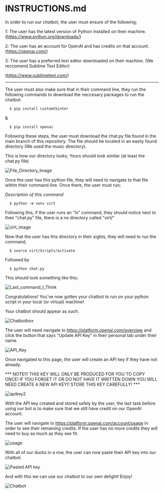 # INSTRUCTIONS.md


In order to run our chatbot, the user must ensure of the following;

1: The user has the latest version of Python installed on their machine. (https://www.python.org/downloads/)

2: The user has an account for OpenAI and has credits on that account. (https://openai.com/)

3: The user has a preferred text editor downloaded on their machine. (We reccomend Sublime Text Editor)

 (https://www.sublimetext.com/)


---------------------------------------------------------------------------------------------------------------------------------------------------------------------------------------------------------------------------



The user must also make sure that in their command line, they run the following commands to download the neccesary packages to run the chatbot.

  ```bash
    $ pip install customtkinter
  ```
& 

  ```
    $ pip install openai
  ```

Following these steps, the user must download the chat.py file found in the main branch of this repository. The file should be located in an easily found directory (We used the music directory). 

This is how our directory looks; Yours should look similar (at least the chat.py file)

![File_Directory_Image](https://github.com/adamrichardfranklin/BOOTCON_Custom_AI/assets/133983501/184b7019-1758-478e-8cdd-0d42ae582981)


Once the user has this python file, they will need to navigate to that file within their command line. Once there, the user must run; 

*Description of this command*

  ```
    $ python -m venv virt
  ```
Following this, if the user runs an "ls" command, they should notice next to their "chat.py" file, there is a ne directory called "virt/"

![virt_image](https://github.com/adamrichardfranklin/BOOTCON_Custom_AI/assets/133983501/e53d47a7-dfae-48f4-92f8-061d180bd1f3)

Now that the user has this directory in their sights, they will need to run the command;

  ```
    $ source virt/Scripts/activate
  ```
Followed by

  ```
    $ python chat.py
  ```
  
This should look something like this;

![Last_command_I_Think](https://github.com/adamrichardfranklin/BOOTCON_Custom_AI/assets/133983501/aab6eedd-c63c-47b2-a97a-cf09e5baa5bd)

Congratulations! You've now gotten your chatbot to run on your python script in your local (or virtual) machine!

Your chatbot should appear as such.

![Chatbotbox](https://github.com/adamrichardfranklin/BOOTCON_Custom_AI/assets/133983501/f0f23dbd-9a5b-4a8a-a14c-189069b4646b)

The user will need navigate to https://platform.openai.com/overview and click the button that says "Update API Key" in their personal tab under their name.

![API_Key](https://github.com/adamrichardfranklin/BOOTCON_Custom_AI/assets/133983501/b647bd21-45f3-4f6b-8a3a-ff44f3d6a8e5)

Once navigated to this page, the user will create an API key if they have not already.

*** NOTE!!! THIS KEY WILL ONLY BE PRODUCED FOR YOU TO COPY ONCE! IF YOU FORGET IT OR DO NOT HAVE IT WRITTEN DOWN YOU WILL NEED CREATE A NEW API KEY!! STORE THIS KEY CAREFULLY! ***

![apikey2](https://github.com/adamrichardfranklin/BOOTCON_Custom_AI/assets/133983501/c5ed6caf-9187-498c-99c3-8d2a73dbbc4b)

With the API key created and stored safely by the user, the last task before using our bot is to make sure that we still have credit on our OpenAI account. 

The user will navigate to https://platform.openai.com/account/usage in order to see their remaining credits. If the user has no more credits they will need to buy as much as they see fit.

![usage](https://github.com/adamrichardfranklin/BOOTCON_Custom_AI/assets/133983501/ad8a0d57-8004-4f61-909f-41fefb3e1874)

With all of our ducks in a row, the user can now paste their API key into our chatbot. 

![Pasted API key](https://github.com/adamrichardfranklin/BOOTCON_Custom_AI/assets/133983501/22d3cb78-d1ab-4290-92a3-674d3fec9ada)

And with this we can use our chatbot to our own delight! Enjoy!

![Chatbot](https://github.com/adamrichardfranklin/BOOTCON_Custom_AI/assets/133983501/644f8c40-4931-4b44-9af3-657beb066d74)








